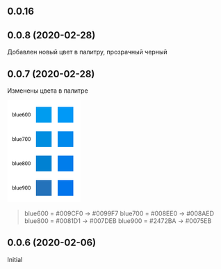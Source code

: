 ## 0.0.16
## 0.0.8 (2020-02-28)
  Добавлен новый цвет в палитру, прозрачный черный

## 0.0.7 (2020-02-28)
  Изменены цвета в палитре

  ![](./changelog/change-blue-colors.jpg?raw=true)

  > blue600 = #009CF0 → #0099F7
  > blue700 = #008EE0 → #008AED
  > blue800 = #0081D1 → #007DEB
  > blue900 = #2472BA → #0075EB

## 0.0.6 (2020-02-06)
  Initial
